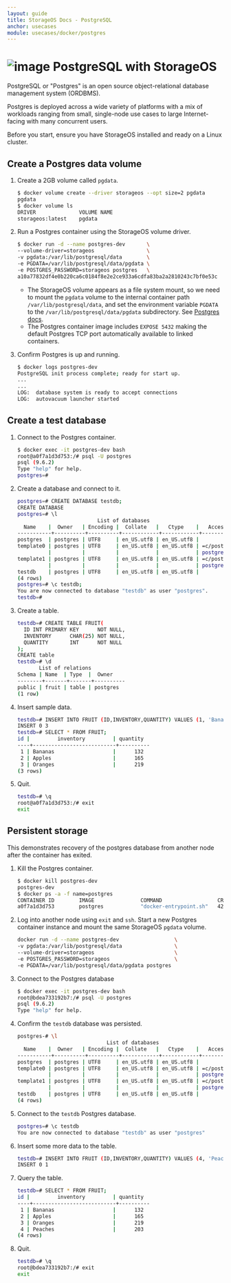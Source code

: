```yaml
---
layout: guide
title: StorageOS Docs - PostgreSQL
anchor: usecases
module: usecases/docker/postgres
---
```


# ![image](/images/docs/explore/postgresqllogo.png) PostgreSQL with StorageOS

PostgreSQL or "Postgres" is an open source object-relational database management
system (ORDBMS).

Postgres is deployed across a wide variety of platforms with a mix of workloads
ranging from small, single-node use cases to large Internet-facing with many
concurrent users.

Before you start, ensure you have StorageOS installed and ready on a Linux
cluster.

## Create a Postgres data volume

1. Create a 2GB volume called `pgdata`.

   ```bash
   $ docker volume create --driver storageos --opt size=2 pgdata
   pgdata
   $ docker volume ls
   DRIVER              VOLUME NAME
   storageos:latest    pgdata
   ```

1. Run a Postgres container using the StorageOS volume driver.

   ```bash
   $ docker run -d --name postgres-dev       \
   --volume-driver=storageos                 \
   -v pgdata:/var/lib/postgresql/data        \
   -e PGDATA=/var/lib/postgresql/data/pgdata \
   -e POSTGRES_PASSWORD=storageos postgres   \
   a10a77832df4e0b220ca6c0184f8e2e2ce933a6cdfa83ba2a2810243c7bf0e53c
   ```

   - The StorageOS volume appears as a file system mount, so we need to mount the
     `pgdata` volume to the internal container path `/var/lib/postgresql/data`, and
     set the environment variable `PGDATA` to the `/var/lib/postgresql/data/pgdata`
     subdirectory. See [Postgres docs](https://hub.docker.com/_/postgres/).
   - The Postgres container image includes `EXPOSE 5432` making the default
     Postgres TCP port automatically available to linked containers.

1. Confirm Postgres is up and running.

   ```bash
   $ docker logs postgres-dev
   PostgreSQL init process complete; ready for start up.
   ...
   ...
   LOG:  database system is ready to accept connections
   LOG:  autovacuum launcher started
   ```

## Create a test database

1. Connect to the Postgres container.

   ```bash
   $ docker exec -it postgres-dev bash
   root@a0f7a1d3d753:/# psql -U postgres
   psql (9.6.2)
   Type "help" for help.
   postgres=#
   ```

1. Create a database and connect to it.

   ```bash
   postgres=# CREATE DATABASE testdb;
   CREATE DATABASE
   postgres=# \l
                             List of databases
     Name    |  Owner   | Encoding |  Collate   |   Ctype    |   Access privileges
   -----------+----------+----------+------------+------------+-----------------------
   postgres  | postgres | UTF8     | en_US.utf8 | en_US.utf8 |
   template0 | postgres | UTF8     | en_US.utf8 | en_US.utf8 | =c/postgres          +
             |          |          |            |            | postgres=CTc/postgres
   template1 | postgres | UTF8     | en_US.utf8 | en_US.utf8 | =c/postgres          +
             |          |          |            |            | postgres=CTc/postgres
   testdb    | postgres | UTF8     | en_US.utf8 | en_US.utf8 |
   (4 rows)
   postgres=# \c testdb;
   You are now connected to database "testdb" as user "postgres".
   testdb=#
   ```

1. Create a table.

   ```bash
   testdb=# CREATE TABLE FRUIT(
     ID INT PRIMARY KEY      NOT NULL,
     INVENTORY      CHAR(25) NOT NULL,
     QUANTITY       INT      NOT NULL
   );
   CREATE table
   testdb=# \d
          List of relations
   Schema | Name  | Type  |  Owner
   --------+-------+-------+----------
   public | fruit | table | postgres
   (1 row)
   ```

1. Insert sample data.

   ```bash
   testdb=# INSERT INTO FRUIT (ID,INVENTORY,QUANTITY) VALUES (1, 'Bananas', 132), (2, 'Apples', 165), (3, 'Oranges', 219);
   INSERT 0 3
   testdb=# SELECT * FROM FRUIT;
   id |         inventory         | quantity
   ----+---------------------------+----------
    1 | Bananas                   |      132
    2 | Apples                    |      165
    3 | Oranges                   |      219
   (3 rows)
   ```

1. Quit.

   ```bash
   testdb=# \q
   root@a0f7a1d3d753:/# exit
   exit
   ```

## Persistent storage

This demonstrates recovery of the postgres database from another node after the
container has exited.

1. Kill the Postgres container.

   ```bash
   $ docker kill postgres-dev
   postgres-dev
   $ docker ps -a -f name=postgres
   CONTAINER ID        IMAGE               COMMAND                  CREATED             STATUS                        PORTS               NAMES
   a0f7a1d3d753        postgres            "docker-entrypoint.sh"   42 hours ago        Exited (137) 22 seconds ago                       postgres-dev
   ```

1. Log into another node using `exit` and `ssh`. Start a new Postgres container
   instance and mount the same StorageOS `pgdata` volume.

   ```bash
   docker run -d --name postgres-dev                  \
   -v pgdata:/var/lib/postgresql/data                 \
   --volume-driver=storageos                          \
   -e POSTGRES_PASSWORD=storageos                     \
   -e PGDATA=/var/lib/postgresql/data/pgdata postgres
   ```

1. Connect to the Postgres database

   ```bash
   $ docker exec -it postgres-dev bash
   root@bdea733192b7:/# psql -U postgres
   psql (9.6.2)
   Type "help" for help.
   ```

1. Confirm the `testdb` database was persisted.

   ```bash
   postgres-# \l
                                List of databases
     Name    |  Owner   | Encoding |  Collate   |   Ctype    |   Access privileges
   -----------+----------+----------+------------+------------+-----------------------
   postgres  | postgres | UTF8     | en_US.utf8 | en_US.utf8 |
   template0 | postgres | UTF8     | en_US.utf8 | en_US.utf8 | =c/postgres          +
             |          |          |            |            | postgres=CTc/postgres
   template1 | postgres | UTF8     | en_US.utf8 | en_US.utf8 | =c/postgres          +
             |          |          |            |            | postgres=CTc/postgres
   testdb    | postgres | UTF8     | en_US.utf8 | en_US.utf8 |
   (4 rows)
   ```

1. Connect to the `testdb` Postgres database.

   ```bash
   postgres=# \c testdb
   You are now connected to database "testdb" as user "postgres"
   ```

1. Insert some more data to the table.

   ```bash
   testdb=# INSERT INTO FRUIT (ID,INVENTORY,QUANTITY) VALUES (4, 'Peaches', 203);
   INSERT 0 1
   ```

1. Query the table.

   ```bash
   testdb=# SELECT * FROM FRUIT;
   id |         inventory         | quantity
   ----+---------------------------+----------
    1 | Bananas                   |      132
    2 | Apples                    |      165
    3 | Oranges                   |      219
    4 | Peaches                   |      203
   (4 rows)
   ```

1. Quit.

   ```bash
   testdb=# \q
   root@bdea733192b7:/# exit
   exit
   ```
